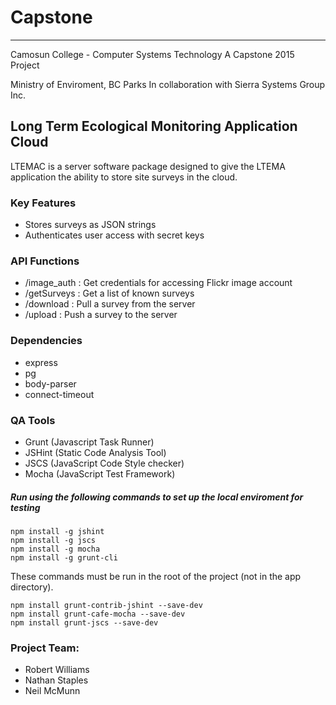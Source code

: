 # Capstone
- - -
Camosun College - Computer Systems Technology
A Capstone 2015 Project

Ministry of Enviroment, BC Parks
In collaboration with Sierra Systems Group Inc.

## Long Term Ecological Monitoring Application Cloud

LTEMAC is a server software package designed to give the LTEMA
application the ability to store site surveys in the cloud.

### Key Features
* Stores surveys as JSON strings
* Authenticates user access with secret keys

### API Functions
* /image_auth : Get credentials for accessing Flickr image account
* /getSurveys : Get a list of known surveys
* /download : Pull a survey from the server
* /upload : Push a survey to the server

### Dependencies
* express
* pg
* body-parser
* connect-timeout

### QA Tools
* Grunt (Javascript Task Runner)
* JSHint (Static Code Analysis Tool)
* JSCS (JavaScript Code Style checker)
* Mocha (JavaScript Test Framework)

##### Run using the following commands to set up the local enviroment for testing

```
npm install -g jshint
npm install -g jscs
npm install -g mocha
npm install -g grunt-cli
```
These commands must be run in the root of the project (not in the app directory).
```
npm install grunt-contrib-jshint --save-dev
npm install grunt-cafe-mocha --save-dev
npm install grunt-jscs --save-dev
```
    
### Project Team:
* Robert Williams
* Nathan Staples
* Neil McMunn
